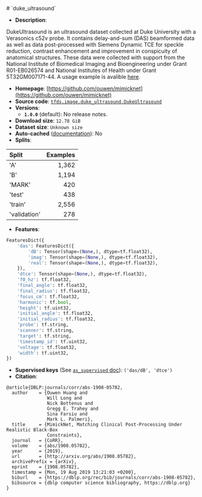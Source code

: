 <div itemscope itemtype="http://schema.org/Dataset">
  <div itemscope itemprop="includedInDataCatalog" itemtype="http://schema.org/DataCatalog">
    <meta itemprop="name" content="TensorFlow Datasets" />
  </div>
  <meta itemprop="name" content="duke_ultrasound" />
  <meta itemprop="description" content="DukeUltrasound is an ultrasound dataset collected at Duke University with a &#10;Verasonics c52v probe. It contains delay-and-sum (DAS) beamformed data &#10;as well as data post-processed with Siemens Dynamic TCE for speckle &#10;reduction, contrast enhancement and improvement in conspicuity of &#10;anatomical structures. These data were collected with support from the&#10;National Institute of Biomedical Imaging and Bioengineering under Grant &#10;R01-EB026574 and National Institutes of Health under Grant 5T32GM007171-44.&#10;A usage example is avalible &#10;[here](https://colab.research.google.com/drive/1R_ARqpWoiHcUQWg1Fxwyx-ZkLi0IZ5qs).&#10;&#10;To use this dataset:&#10;&#10;```python&#10;import tensorflow_datasets as tfds&#10;&#10;ds = tfds.load(&#x27;duke_ultrasound&#x27;, split=&#x27;train&#x27;)&#10;for ex in ds.take(4):&#10;  print(ex)&#10;```&#10;&#10;See [the guide](https://www.tensorflow.org/datasets/overview) for more&#10;informations on [tensorflow_datasets](https://www.tensorflow.org/datasets).&#10;&#10;" />
  <meta itemprop="url" content="https://www.tensorflow.org/datasets/catalog/duke_ultrasound" />
  <meta itemprop="sameAs" content="https://github.com/ouwen/mimicknet" />
  <meta itemprop="citation" content="@article{DBLP:journals/corr/abs-1908-05782,&#10;  author    = {Ouwen Huang and&#10;               Will Long and&#10;               Nick Bottenus and&#10;               Gregg E. Trahey and&#10;               Sina Farsiu and&#10;               Mark L. Palmeri},&#10;  title     = {MimickNet, Matching Clinical Post-Processing Under Realistic Black-Box&#10;               Constraints},&#10;  journal   = {CoRR},&#10;  volume    = {abs/1908.05782},&#10;  year      = {2019},&#10;  url       = {http://arxiv.org/abs/1908.05782},&#10;  archivePrefix = {arXiv},&#10;  eprint    = {1908.05782},&#10;  timestamp = {Mon, 19 Aug 2019 13:21:03 +0200},&#10;  biburl    = {https://dblp.org/rec/bib/journals/corr/abs-1908-05782},&#10;  bibsource = {dblp computer science bibliography, https://dblp.org}&#10;}" />
</div>
# `duke_ultrasound`

*   **Description**:

DukeUltrasound is an ultrasound dataset collected at Duke University with a
Verasonics c52v probe. It contains delay-and-sum (DAS) beamformed data as well
as data post-processed with Siemens Dynamic TCE for speckle reduction, contrast
enhancement and improvement in conspicuity of anatomical structures. These data
were collected with support from the National Institute of Biomedical Imaging
and Bioengineering under Grant R01-EB026574 and National Institutes of Health
under Grant 5T32GM007171-44. A usage example is avalible
[here](https://colab.research.google.com/drive/1R_ARqpWoiHcUQWg1Fxwyx-ZkLi0IZ5qs).

*   **Homepage**:
    [https://github.com/ouwen/mimicknet](https://github.com/ouwen/mimicknet)
*   **Source code**:
    [`tfds.image.duke_ultrasound.DukeUltrasound`](https://github.com/tensorflow/datasets/tree/master/tensorflow_datasets/image/duke_ultrasound.py)
*   **Versions**:
    *   **`1.0.0`** (default): No release notes.
*   **Download size**: `12.78 GiB`
*   **Dataset size**: `Unknown size`
*   **Auto-cached**
    ([documentation](https://www.tensorflow.org/datasets/performances#auto-caching)):
    No
*   **Splits**:

Split        | Examples
:----------- | -------:
'A'          | 1,362
'B'          | 1,194
'MARK'       | 420
'test'       | 438
'train'      | 2,556
'validation' | 278

*   **Features**:

```python
FeaturesDict({
    'das': FeaturesDict({
        'dB': Tensor(shape=(None,), dtype=tf.float32),
        'imag': Tensor(shape=(None,), dtype=tf.float32),
        'real': Tensor(shape=(None,), dtype=tf.float32),
    }),
    'dtce': Tensor(shape=(None,), dtype=tf.float32),
    'f0_hz': tf.float32,
    'final_angle': tf.float32,
    'final_radius': tf.float32,
    'focus_cm': tf.float32,
    'harmonic': tf.bool,
    'height': tf.uint32,
    'initial_angle': tf.float32,
    'initial_radius': tf.float32,
    'probe': tf.string,
    'scanner': tf.string,
    'target': tf.string,
    'timestamp_id': tf.uint32,
    'voltage': tf.float32,
    'width': tf.uint32,
})
```

*   **Supervised keys** (See
    [`as_supervised` doc](https://www.tensorflow.org/datasets/api_docs/python/tfds/load)):
    `('das/dB', 'dtce')`
*   **Citation**:

```
@article{DBLP:journals/corr/abs-1908-05782,
  author    = {Ouwen Huang and
               Will Long and
               Nick Bottenus and
               Gregg E. Trahey and
               Sina Farsiu and
               Mark L. Palmeri},
  title     = {MimickNet, Matching Clinical Post-Processing Under Realistic Black-Box
               Constraints},
  journal   = {CoRR},
  volume    = {abs/1908.05782},
  year      = {2019},
  url       = {http://arxiv.org/abs/1908.05782},
  archivePrefix = {arXiv},
  eprint    = {1908.05782},
  timestamp = {Mon, 19 Aug 2019 13:21:03 +0200},
  biburl    = {https://dblp.org/rec/bib/journals/corr/abs-1908-05782},
  bibsource = {dblp computer science bibliography, https://dblp.org}
}
```
